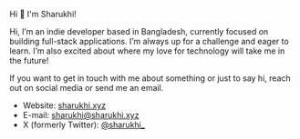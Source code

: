 Hi 👋 I'm Sharukhi!

Hi, I’m an indie developer based in Bangladesh, currently focused on building full-stack applications. I’m always up for a challenge and eager to learn. I’m also excited about where my love for technology will take me in the future!

If you want to get in touch with me about something or just to say hi, reach out on social media or send me an email.

 - Website: [sharukhi.xyz](https://sharukhi.xyz/)
 - E-mail: [sharukhi@sharukhi.xyz](mailto:sharukhi@sharukhi.xyz)
 - X (formerly Twitter): [@sharukhi_](https://x.com/sharukhi_)
 
